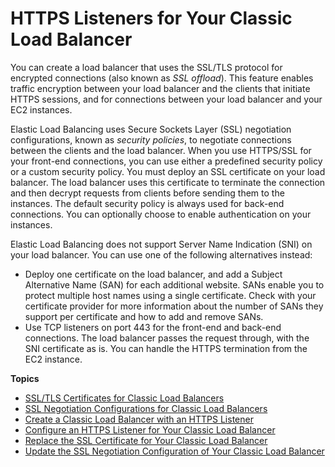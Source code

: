 # HTTPS Listeners for Your Classic Load Balancer<a name="elb-https-load-balancers"></a>

You can create a load balancer that uses the SSL/TLS protocol for encrypted connections \(also known as *SSL offload*\)\. This feature enables traffic encryption between your load balancer and the clients that initiate HTTPS sessions, and for connections between your load balancer and your EC2 instances\.

Elastic Load Balancing uses Secure Sockets Layer \(SSL\) negotiation configurations, known as *security policies*, to negotiate connections between the clients and the load balancer\. When you use HTTPS/SSL for your front\-end connections, you can use either a predefined security policy or a custom security policy\. You must deploy an SSL certificate on your load balancer\. The load balancer uses this certificate to terminate the connection and then decrypt requests from clients before sending them to the instances\. The default security policy is always used for back\-end connections\. You can optionally choose to enable authentication on your instances\.

Elastic Load Balancing does not support Server Name Indication \(SNI\) on your load balancer\. You can use one of the following alternatives instead:
+ Deploy one certificate on the load balancer, and add a Subject Alternative Name \(SAN\) for each additional website\. SANs enable you to protect multiple host names using a single certificate\. Check with your certificate provider for more information about the number of SANs they support per certificate and how to add and remove SANs\.
+ Use TCP listeners on port 443 for the front\-end and back\-end connections\. The load balancer passes the request through, with the SNI certificate as is\. You can handle the HTTPS termination from the EC2 instance\.

**Topics**
+ [SSL/TLS Certificates for Classic Load Balancers](ssl-server-cert.md)
+ [SSL Negotiation Configurations for Classic Load Balancers](elb-ssl-security-policy.md)
+ [Create a Classic Load Balancer with an HTTPS Listener](elb-create-https-ssl-load-balancer.md)
+ [Configure an HTTPS Listener for Your Classic Load Balancer](elb-add-or-delete-listeners.md)
+ [Replace the SSL Certificate for Your Classic Load Balancer](elb-update-ssl-cert.md)
+ [Update the SSL Negotiation Configuration of Your Classic Load Balancer](ssl-config-update.md)